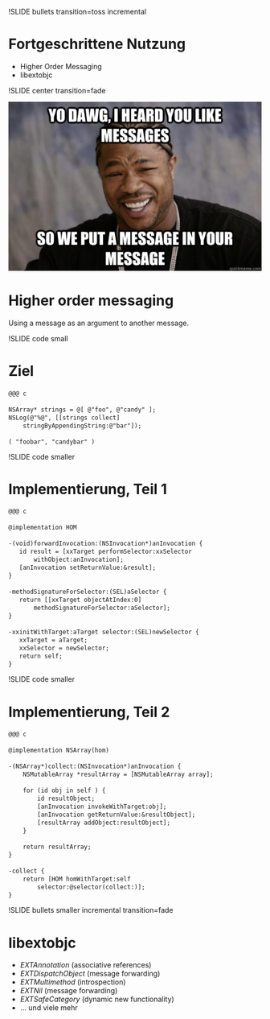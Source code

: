 !SLIDE bullets transition=toss incremental

# Fortgeschrittene Nutzung

* Higher Order Messaging
* libextobjc


!SLIDE center transition=fade

![](hom.jpg)

# Higher order messaging

Using a message as an argument to another message.

!SLIDE code small

# Ziel

    @@@ c

	NSArray* strings = @[ @"foo", @"candy" ];
    NSLog(@"%@", [[strings collect] 
        stringByAppendingString:@"bar"]);

    ( "foobar", "candybar" )


!SLIDE code smaller

# Implementierung, Teil 1

    @@@ c

    @implementation HOM

    -(void)forwardInvocation:(NSInvocation*)anInvocation {
	   id result = [xxTarget performSelector:xxSelector 
	       withObject:anInvocation];
	   [anInvocation setReturnValue:&result];
    }

    -methodSignatureForSelector:(SEL)aSelector {
	   return [[xxTarget objectAtIndex:0] 
	       methodSignatureForSelector:aSelector];
    }

    -xxinitWithTarget:aTarget selector:(SEL)newSelector {
	   xxTarget = aTarget;
	   xxSelector = newSelector;
	   return self;
    }


!SLIDE code smaller

# Implementierung, Teil 2

    @@@ c

    @implementation NSArray(hom)

    -(NSArray*)collect:(NSInvocation*)anInvocation {
        NSMutableArray *resultArray = [NSMutableArray array];

        for (id obj in self ) {
            id resultObject;
            [anInvocation invokeWithTarget:obj];
            [anInvocation getReturnValue:&resultObject];
            [resultArray addObject:resultObject];
        }
        
        return resultArray;
    }

    -collect {
        return [HOM homWithTarget:self 
            selector:@selector(collect:)];
    }


!SLIDE bullets smaller incremental transition=fade

# libextobjc

* _EXTAnnotation_ (associative references)
* _EXTDispatchObject_ (message forwarding)
* _EXTMultimethod_ (introspection)
* _EXTNil_ (message forwarding)
* _EXTSafeCategory_ (dynamic new functionality)
* ... und viele mehr

